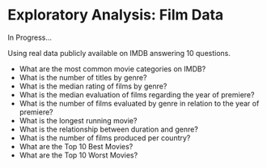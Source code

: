 # Exploratory Analysis: Film Data

In Progress...

Using real data publicly available on IMDB answering 10 questions.

- What are the most common movie categories on IMDB?
- What is the number of titles by genre?
- What is the median rating of films by genre?
- What is the median evaluation of films regarding the year of premiere?
- What is the number of films evaluated by genre in relation to the year of premiere?
- What is the longest running movie?
- What is the relationship between duration and genre?
- What is the number of films produced per country?
- What are the Top 10 Best Movies?
- What are the Top 10 Worst Movies?